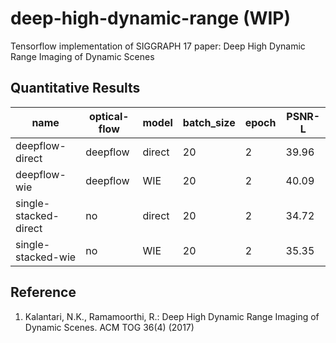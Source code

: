 # deep-high-dynamic-range (WIP)
Tensorflow implementation of SIGGRAPH 17 paper: Deep High Dynamic Range Imaging of Dynamic Scenes


## Quantitative Results

| name | optical-flow | model | batch_size | epoch | PSNR-L |
| ---- | ------------ | ----- | ---------- | ----- | ------ |
| deepflow-direct | deepflow | direct | 20 | 2 | 39.96 |
| deepflow-wie | deepflow | WIE | 20 | 2 | 40.09 |
| single-stacked-direct | no | direct | 20 | 2 | 34.72 |
| single-stacked-wie | no | WIE | 20 | 2 | 35.35 |



## Reference
1. Kalantari, N.K., Ramamoorthi, R.: Deep High Dynamic Range Imaging of Dynamic Scenes. ACM TOG 36(4) (2017)